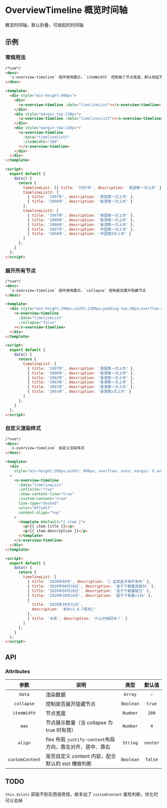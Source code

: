 # OverviewTimeline 概览时间轴

概览时间轴，默认折叠，可收起的时间轴

## 示例

### 常规用法

```html
/*vue*/
<desc>
  `s-overview-timeline` 组件使用展示，`itemWidth` 控制每个节点宽度，默认收起节点
</desc>

<template>
  <div style="min-height:400px">
    <div>
      <s-overview-timeline :data="timelineList"></s-overview-timeline>
    </div>
    <div style="margin-top:130px">
      <s-overview-timeline :data="timelineList2"></s-overview-timeline>
    </div>
    <div style="margin-top:130px">
      <s-overview-timeline
        :data="timelineList3"
        :itemWidth="300"
      ></s-overview-timeline>
    </div>
  </div>
</template>

<script>
  export default {
    data() {
      return {
        timelineList: [{ title: '1997年', description: '美国第一次上市' }],
        timelineList2: [
          { title: '1997年', description: '美国第一次上市' },
          { title: '2000年', description: '香港第一次上市' }
        ],
        timelineList3: [
          { title: '1997年', description: '美国第一次上市' },
          { title: '2000年', description: '香港第一次上市' },
          { title: '2000年', description: '香港第一次上市' },
          { title: '2007年', description: '中国第一次上市' },
          { title: '2008年', description: '中国第8次上市' }
        ]
      };
    }
  };
</script>
```

### 展开所有节点

```html
/*vue*/
<desc>
  `s-overview-timeline` 组件使用展示，`collapse` 控制是否展开隐藏节点
</desc>

<template>
  <div style="min-height:200px;width:1100px;padding-top:30px;overflow-x:auto">
    <s-overview-timeline
      :data="timelineList"
      :collapse="false"
    ></s-overview-timeline>
  </div>
</template>

<script>
  export default {
    data() {
      return {
        timelineList: [
          { title: '1997年', description: '美国第一次上市' },
          { title: '2000年', description: '香港第一次上市' },
          { title: '2002年', description: '香港第一次上市' },
          { title: '2003年', description: '香港第一次上市' },
          { title: '2003年', description: '香港第一次上市' },
          { title: '200x年', description: '香港第x次上市' }
        ]
      };
    }
  };
</script>
```

### 自定义渲染样式

```html
/*vue*/
<desc>
  `s-overview-timeline` 自定义渲染样式
</desc>

<template>
  <div
    style="min-height:200px;width: 900px; overflow: auto; margin: 0 auto; padding-bottom: 20px"
  >
    <s-overview-timeline
      :data="timelineList"
      :infinite="true"
      :show-content-line="true"
      :custom-content="true"
      line-type="dashed"
      color="#ffa45f"
      content-align="top"
    >
      <template #default="{ item }">
        <p>{{ item.title }}</p>
        <p>{{ item.description }}</p>
      </template>
    </s-overview-timeline>
  </div>
</template>

<script>
  export default {
    data() {
      return {
        timelineList: [
          { title: '2020年08月', description: '🐥 韭菜盒子插件发布' },
          { title: '2020年08月10日', description: '盒子下载量突破5k' },
          { title: '2020年09月20日', description: '盒子下载量破万' },
          { title: '2020年10月24日', description: '盒子下载量>12k' },
          {
            title: '2020年10月31日',
            description: '发布v1.6.7版本🚀'
          },
          { title: '未来', description: '什么时候回本？' }
        ]
      };
    }
  };
</script>
```

## API

### Attributes

|      参数       | 说明                                                      |   类型    |  默认值  |
| :-------------: | --------------------------------------------------------- | :-------: | :------: |
|     `data`      | 渲染数据                                                  |  `Array`  |    -     |
|   `collapse`    | 控制是否展开隐藏节点                                      | `Boolean` |  `true`  |
|   `itemWidth`   | 节点宽度                                                  | `Number`  |  `200`   |
|      `max`      | 节点展示数量（当 collapse 为 true 时有效）                | `Number`  |   `4`    |
|     `align`     | flex 布局 `justify-content`布局方向，靠左对齐、居中、靠右 | `String`  | `center` |
| `customContent` | 是否自定义 content 内容，配合默认的 slot 槽做判断         | `Boolean` | `false`  |

## TODO

`this.$slots` 获取不到东西很奇怪，故多加了 `customContent` 属性判断，优化时可以去掉
